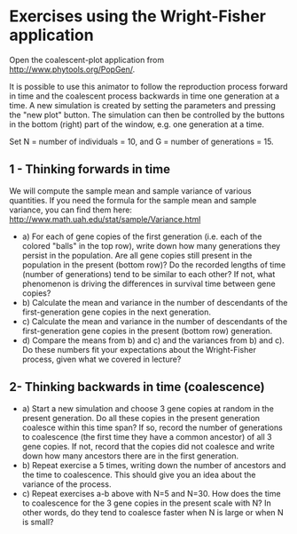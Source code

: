 Exercises using the Wright-Fisher application
===============

Open the coalescent-plot application from http://www.phytools.org/PopGen/.


It is possible to use this animator to follow the reproduction process forward in time and the coalescent process backwards in time one generation at a time. A new simulation is created by setting the parameters and pressing the "new plot" button. The simulation can then be controlled by the buttons in the bottom (right) part of the window, e.g. one generation at a time.

Set N = number of individuals = 10, and G = number of generations = 15.

## 1 - Thinking forwards in time

We will compute the sample mean and sample variance of various quantities. If you need the formula for the sample mean and sample variance, you can find them here: http://www.math.uah.edu/stat/sample/Variance.html 

- a) For each of gene copies of the first generation (i.e. each of the colored "balls" in the top row), write down how many generations they persist in the population. Are all gene copies still present in the population in the present (bottom row)? Do the recorded lengths of time (number of generations) tend to be similar to each other? If not, what phenomenon is driving the differences in survival time between gene copies?
- b) Calculate the mean and variance in the number of descendants of the first-generation gene copies in the next generation.
- c) Calculate the mean and variance in the number of descendants of the first-generation gene copies in the present (bottom row) generation.
- d) Compare the means from b) and c) and the variances from b) and c). Do these numbers fit your expectations about the Wright-Fisher process, given what we covered in lecture?

## 2- Thinking backwards in time (coalescence)

- a) Start a new simulation and choose 3 gene copies at random in the present generation. Do all these copies in the present generation coalesce within this time span? If so, record the number of generations to coalescence (the first time they have a common ancestor) of all 3 gene copies. If not, record that the copies did not coalesce and write down how many ancestors there are in the first generation.
- b) Repeat exercise a 5 times, writing down the number of ancestors and the time to coalescence. This should give you an idea about the variance of the process.
- c) Repeat exercises a-b above with N=5 and N=30. How does the time to coalescence for the 3 gene copies in the present scale with N? In other words, do they tend to coalesce faster when N is large or when N is small?
